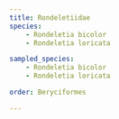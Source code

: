 ```yaml
---
title: Rondeletiidae
species:
    - Rondeletia bicolor
    - Rondeletia loricata

sampled_species:
    - Rondeletia bicolor
    - Rondeletia loricata

order: Beryciformes

---
```

